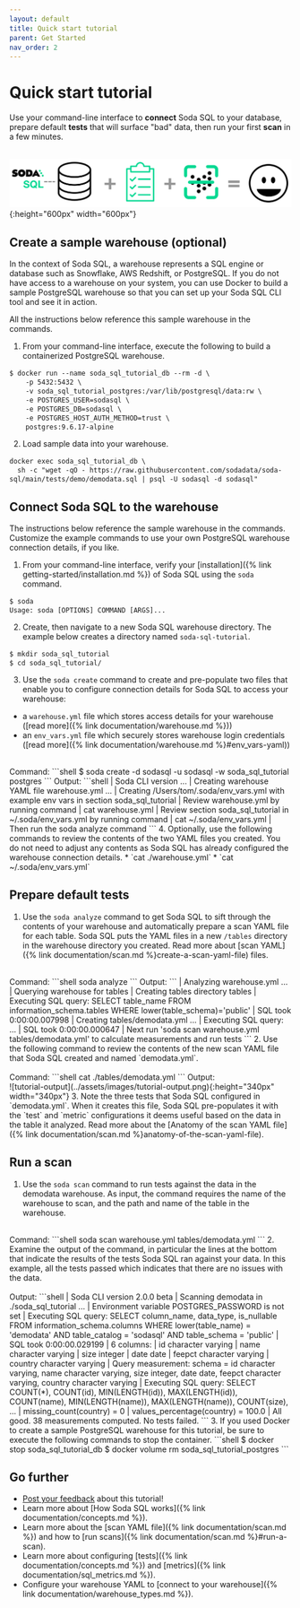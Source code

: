 ```yaml
---
layout: default
title: Quick start tutorial
parent: Get Started
nav_order: 2
---
```


# Quick start tutorial 

Use your command-line interface to **connect** Soda SQL to your database, prepare default **tests** that will surface "bad" data, then run your first **scan** in a few minutes. 
<br />
<br />

![tutorial-happy-path](../assets/images/tutorial-happy-path.png){:height="600px" width="600px"}


## Create a sample warehouse (optional)

In the context of Soda SQL, a warehouse represents a SQL engine or database such as Snowflake, AWS Redshift, or PostgreSQL. If you do not have access to a warehouse on your system, you can use Docker to build a sample PostgreSQL warehouse so that you can set up your Soda SQL CLI tool and see it in action. 

All the instructions below reference this sample warehouse in the commands.

1. From your command-line interface, execute the following to build a containerized PostgreSQL warehouse.
```shell
$ docker run --name soda_sql_tutorial_db --rm -d \
    -p 5432:5432 \
    -v soda_sql_tutorial_postgres:/var/lib/postgresql/data:rw \
    -e POSTGRES_USER=sodasql \
    -e POSTGRES_DB=sodasql \
    -e POSTGRES_HOST_AUTH_METHOD=trust \
    postgres:9.6.17-alpine
```
2. Load sample data into your warehouse.
```shell
docker exec soda_sql_tutorial_db \
  sh -c "wget -qO - https://raw.githubusercontent.com/sodadata/soda-sql/main/tests/demo/demodata.sql | psql -U sodasql -d sodasql"
```


## Connect Soda SQL to the warehouse

The instructions below reference the sample warehouse in the commands. Customize the example commands to use your own PostgreSQL warehouse connection details, if you like.

1. From your command-line interface, verify your [installation]({% link getting-started/installation.md %}) of Soda SQL using the `soda` command.
```shell
$ soda
Usage: soda [OPTIONS] COMMAND [ARGS]...
```
2. Create, then navigate to a new Soda SQL warehouse directory. The example below creates a directory named `soda-sql-tutorial`.
```shell
$ mkdir soda_sql_tutorial
$ cd soda_sql_tutorial/
```
3. Use the `soda create` command to create and pre-populate two files that enable you to configure connection details for Soda SQL to access your warehouse: 
* a `warehouse.yml` file which stores access details for your warehouse ([read more]({% link documentation/warehouse.md %}))
* an `env_vars.yml` file which securely stores warehouse login credentials ([read more]({% link documentation/warehouse.md %}#env_vars-yaml))<br />
<br />
Command:
```shell
$ soda create -d sodasql -u sodasql -w soda_sql_tutorial postgres
```
Output:
```shell
  | Soda CLI version ...
  | Creating warehouse YAML file warehouse.yml ...
  | Creating /Users/tom/.soda/env_vars.yml with example env vars in section soda_sql_tutorial
  | Review warehouse.yml by running command
  |   cat warehouse.yml
  | Review section soda_sql_tutorial in ~/.soda/env_vars.yml by running command
  |   cat ~/.soda/env_vars.yml
  | Then run the soda analyze command
```
4. Optionally, use the following commands  to review the contents of the two YAML files you created. You do not need to adjust any contents as Soda SQL has already configured the warehouse connection details.
* `cat ./warehouse.yml`
* `cat ~/.soda/env_vars.yml`


## Prepare default tests

1. Use the `soda analyze` command to get Soda SQL to sift through the contents of your warehouse and automatically prepare a scan YAML file for each table. Soda SQL puts the YAML files in a new `/tables` directory in the warehouse directory you created. Read more about [scan YAML]({% link documentation/scan.md %}create-a-scan-yaml-file) files.<br />
<br />
Command:
```shell
soda analyze
```
Output:
```
  | Analyzing warehouse.yml ...
  | Querying warehouse for tables
  | Creating tables directory tables
  | Executing SQL query:
SELECT table_name
FROM information_schema.tables
WHERE lower(table_schema)='public'
  | SQL took 0:00:00.007998
  | Creating tables/demodata.yml ...
  | Executing SQL query:
...
  | SQL took 0:00:00.000647
  | Next run 'soda scan warehouse.yml tables/demodata.yml' to calculate measurements and run tests
```
2. Use the following command to review the contents of the new scan YAML file that Soda SQL created and named `demodata.yml`.<br />
<br />
Command:
```shell
cat ./tables/demodata.yml
```
Output:<br />
![tutorial-output](../assets/images/tutorial-output.png){:height="340px" width="340px"}
3. Note the three tests that Soda SQL configured in `demodata.yml`. When it creates this file, Soda SQL pre-populates it with the `test` and `metric` configurations it deems useful based on the data in the table it analyzed. Read more about the [Anatomy of the scan YAML file]({% link documentation/scan.md %}anatomy-of-the-scan-yaml-file).

## Run a scan

1. Use the `soda scan` command to run tests against the data in the demodata warehouse. As input, the command requires the name of the warehouse to scan, and the path and name of the table in the warehouse. <br />
<br />
Command:
```shell
soda scan warehouse.yml tables/demodata.yml
```
2. Examine the output of the command, in particular the lines at the bottom that indicate the results of the tests Soda SQL ran against your data. In this example, all the tests passed which indicates that there are no issues with the data.<br />
<br />
Output:
```shell
  | Soda CLI version 2.0.0 beta
  | Scanning demodata in ./soda_sql_tutorial ...
  | Environment variable POSTGRES_PASSWORD is not set
  | Executing SQL query:
SELECT column_name, data_type, is_nullable
FROM information_schema.columns
WHERE lower(table_name) = 'demodata'
  AND table_catalog = 'sodasql'
  AND table_schema = 'public'
  | SQL took 0:00:00.029199
  | 6 columns:
  |   id character varying
  |   name character varying
  |   size integer
  |   date date
  |   feepct character varying
  |   country character varying
  | Query measurement: schema = id character varying, name character varying, size integer, date date, feepct character varying, country character varying
  | Executing SQL query:
SELECT
  COUNT(*),
  COUNT(id),
  MIN(LENGTH(id)),
  MAX(LENGTH(id)),
  COUNT(name),
  MIN(LENGTH(name)),
  MAX(LENGTH(name)),
  COUNT(size),
...
  | missing_count(country) = 0
  | values_percentage(country) = 100.0
  | All good. 38 measurements computed. No tests failed.
```
3. If you used Docker to create a sample PostgreSQL warehouse for this tutorial, be sure to execute the following commands to stop the container.
```shell
$ docker stop soda_sql_tutorial_db
$ docker volume rm soda_sql_tutorial_postgres
```

## Go further

* [Post your feedback](https://github.com/sodadata/soda-sql/discussions) about this tutorial!
* Learn more about [How Soda SQL works]({% link documentation/concepts.md %}).
* Learn more about the [scan YAML file]({% link documentation/scan.md %}) and how to [run scans]({% link documentation/scan.md %}#run-a-scan).
* Learn more about configuring [tests]({% link documentation/concepts.md %}) and [metrics]({% link documentation/sql_metrics.md %}).
* Configure your warehouse YAML to [connect to your warehouse]({% link documentation/warehouse_types.md %}).
